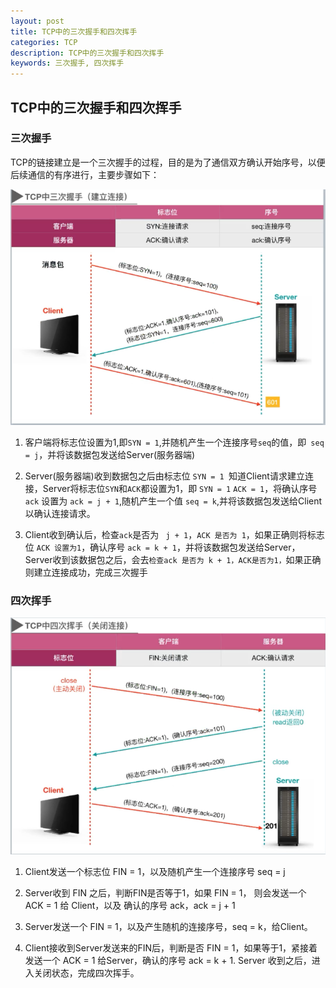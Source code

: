 ```yaml
---
layout: post
title: TCP中的三次握手和四次挥手
categories: TCP
description: TCP中的三次握手和四次挥手
keywords: 三次握手, 四次挥手
---
```


## TCP中的三次握手和四次挥手

### 三次握手

TCP的链接建立是一个三次握手的过程，目的是为了通信双方确认开始序号，以便后续通信的有序进行，主要步骤如下：

![](/images/res/三次握手.png)

1. 客户端将标志位设置为1,即``SYN = 1``,并随机产生一个连接序号``seq``的值，即`` seq = j``，并将该数据包发送给Server(服务器端)

2. Server(服务器端)收到数据包之后由标志位 ``SYN = 1 ``知道Client请求建立连接，Server将标志位``SYN``和``ACK``都设置为1，即 ``SYN = 1`` ``ACK = 1``，将确认序号 ``ack`` 设置为 ``ack = j + 1``,随机产生一个值 ``seq = k``,并将该数据包发送给Client以确认连接请求。

3. Client收到确认后，检查`` ack ``是否为 `` j + 1``，``ACK 是否为 1``，如果正确则将标志位 ``ACK 设置为1``，确认序号 ``ack = k + 1``，并将该数据包发送给Server，Server收到该数据包之后，会去``检查ack 是否为 k + 1，ACK是否为1，``如果正确则建立连接成功，完成三次握手

### 四次挥手

![](/images/res/四次挥手.png)

1. Client发送一个标志位 FIN = 1，以及随机产生一个连接序号 seq = j

2. Server收到 FIN 之后，判断FIN是否等于1，如果 FIN = 1， 则会发送一个 ACK = 1 给 Client，以及 确认的序号 ack，ack = j + 1

3. Server发送一个 FIN = 1，以及产生随机的连接序号，seq = k，给Client。

4. Client接收到Server发送来的FIN后，判断是否 FIN = 1，如果等于1，紧接着发送一个 ACK = 1 给Server，确认的序号 ack = k + 1. Server 收到之后，进入关闭状态，完成四次挥手。
